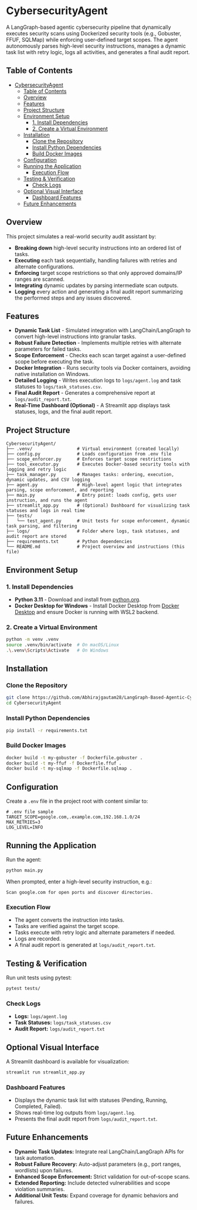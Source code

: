 # CybersecurityAgent

A LangGraph-based agentic cybersecurity pipeline that dynamically executes security scans using Dockerized security tools (e.g., Gobuster, FFUF, SQLMap) while enforcing user-defined target scopes. The agent autonomously parses high-level security instructions, manages a dynamic task list with retry logic, logs all activities, and generates a final audit report.

## Table of Contents
- [CybersecurityAgent](#cybersecurityagent)
  - [Table of Contents](#table-of-contents)
  - [Overview](#overview)
  - [Features](#features)
  - [Project Structure](#project-structure)
  - [Environment Setup](#environment-setup)
    - [1. Install Dependencies](#1-install-dependencies)
    - [2. Create a Virtual Environment](#2-create-a-virtual-environment)
  - [Installation](#installation)
    - [Clone the Repository](#clone-the-repository)
    - [Install Python Dependencies](#install-python-dependencies)
    - [Build Docker Images](#build-docker-images)
  - [Configuration](#configuration)
  - [Running the Application](#running-the-application)
    - [Execution Flow](#execution-flow)
  - [Testing \& Verification](#testing--verification)
    - [Check Logs](#check-logs)
  - [Optional Visual Interface](#optional-visual-interface)
    - [Dashboard Features](#dashboard-features)
  - [Future Enhancements](#future-enhancements)

## Overview

This project simulates a real-world security audit assistant by:
- **Breaking down** high-level security instructions into an ordered list of tasks.
- **Executing** each task sequentially, handling failures with retries and alternate configurations.
- **Enforcing** target scope restrictions so that only approved domains/IP ranges are scanned.
- **Integrating** dynamic updates by parsing intermediate scan outputs.
- **Logging** every action and generating a final audit report summarizing the performed steps and any issues discovered.

## Features

- **Dynamic Task List** - Simulated integration with LangChain/LangGraph to convert high-level instructions into granular tasks.
- **Robust Failure Detection** - Implements multiple retries with alternate parameters for failed tasks.
- **Scope Enforcement** - Checks each scan target against a user-defined scope before executing the task.
- **Docker Integration** - Runs security tools via Docker containers, avoiding native installation on Windows.
- **Detailed Logging** - Writes execution logs to `logs/agent.log` and task statuses to `logs/task_statuses.csv`.
- **Final Audit Report** - Generates a comprehensive report at `logs/audit_report.txt`.
- **Real-Time Dashboard (Optional)** - A Streamlit app displays task statuses, logs, and the final audit report.

## Project Structure

```
CybersecurityAgent/
├── .venv/                 # Virtual environment (created locally)
├── config.py              # Loads configuration from .env file
├── scope_enforcer.py      # Enforces target scope restrictions
├── tool_executor.py       # Executes Docker-based security tools with logging and retry logic
├── task_manager.py        # Manages tasks: ordering, execution, dynamic updates, and CSV logging
├── agent.py               # High-level agent logic that integrates parsing, scope enforcement, and reporting
├── main.py                # Entry point: loads config, gets user instruction, and runs the agent
├── streamlit_app.py       # (Optional) Dashboard for visualizing task statuses and logs in real time
├── tests/
│   └── test_agent.py      # Unit tests for scope enforcement, dynamic task parsing, and filtering
├── logs/                  # Folder where logs, task statuses, and audit report are stored
├── requirements.txt       # Python dependencies
└── README.md              # Project overview and instructions (this file)
```

## Environment Setup

### 1. Install Dependencies
- **Python 3.11** - Download and install from [python.org](https://www.python.org/downloads/).
- **Docker Desktop for Windows** - Install Docker Desktop from [Docker Desktop](https://www.docker.com/products/docker-desktop) and ensure Docker is running with WSL2 backend.

### 2. Create a Virtual Environment
```sh
python -m venv .venv
source .venv/bin/activate  # On macOS/Linux
.\.venv\Scripts\Activate   # On Windows
```

## Installation

### Clone the Repository
```sh
git clone https://github.com/Abhirajgautam28/LangGraph-Based-Agentic-Cybersecurity-Workflow.git
cd CybersecurityAgent
```

### Install Python Dependencies
```sh
pip install -r requirements.txt
```

### Build Docker Images
```sh
docker build -t my-gobuster -f Dockerfile.gobuster .
docker build -t my-ffuf -f Dockerfile.ffuf .
docker build -t my-sqlmap -f Dockerfile.sqlmap .
```

## Configuration
Create a `.env` file in the project root with content similar to:
```
# .env file sample
TARGET_SCOPE=google.com,.example.com,192.168.1.0/24
MAX_RETRIES=3
LOG_LEVEL=INFO
```

## Running the Application
Run the agent:
```sh
python main.py
```
When prompted, enter a high-level security instruction, e.g.:
```
Scan google.com for open ports and discover directories.
```

### Execution Flow
- The agent converts the instruction into tasks.
- Tasks are verified against the target scope.
- Tasks execute with retry logic and alternate parameters if needed.
- Logs are recorded.
- A final audit report is generated at `logs/audit_report.txt`.

## Testing & Verification
Run unit tests using pytest:
```sh
pytest tests/
```

### Check Logs
- **Logs:** `logs/agent.log`
- **Task Statuses:** `logs/task_statuses.csv`
- **Audit Report:** `logs/audit_report.txt`

## Optional Visual Interface
A Streamlit dashboard is available for visualization:
```sh
streamlit run streamlit_app.py
```

### Dashboard Features
- Displays the dynamic task list with statuses (Pending, Running, Completed, Failed).
- Shows real-time log outputs from `logs/agent.log`.
- Presents the final audit report from `logs/audit_report.txt`.

## Future Enhancements
- **Dynamic Task Updates:** Integrate real LangChain/LangGraph APIs for task automation.
- **Robust Failure Recovery:** Auto-adjust parameters (e.g., port ranges, wordlists) upon failures.
- **Enhanced Scope Enforcement:** Strict validation for out-of-scope scans.
- **Extended Reporting:** Include detected vulnerabilities and scope violation summaries.
- **Additional Unit Tests:** Expand coverage for dynamic behaviors and failures.
 

